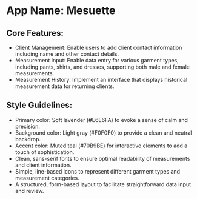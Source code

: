 # **App Name**: Mesuette

## Core Features:

- Client Management: Enable users to add client contact information including name and other contact details.
- Measurement Input: Enable data entry for various garment types, including pants, shirts, and dresses, supporting both male and female measurements.
- Measurement History: Implement an interface that displays historical measurement data for returning clients.

## Style Guidelines:

- Primary color: Soft lavender (#E6E6FA) to evoke a sense of calm and precision.
- Background color: Light gray (#F0F0F0) to provide a clean and neutral backdrop.
- Accent color: Muted teal (#70B9BE) for interactive elements to add a touch of sophistication.
- Clean, sans-serif fonts to ensure optimal readability of measurements and client information.
- Simple, line-based icons to represent different garment types and measurement categories.
- A structured, form-based layout to facilitate straightforward data input and review.